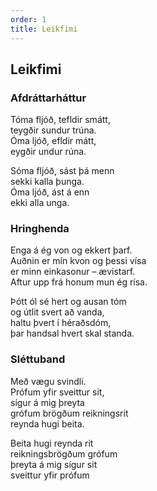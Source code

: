 ```yaml
---
order: 1
title: Leikfimi
---
```


## Leikfimi
### Afdráttarháttur

Tóma fljóð, tefldir smátt,  
teygðir sundur trúna.  
Óma ljóð, efldir mátt,  
eygðir undur rúna.

Sóma fljóð, sást þá menn  
sekki kalla þunga.  
Óma ljóð, ást á enn  
ekki alla unga.

### Hringhenda

Enga á ég von og ekkert þarf.  
Auðnin er mín kvon og þessi vísa  
er minn einkasonur – ævistarf.  
Aftur upp frá honum mun ég rísa.

Þótt ól sé hert og ausan tóm  
og útlit svert að vanda,  
haltu þvert í héraðsdóm,  
þar handsal hvert skal standa.

### Sléttuband

Með vægu svindli.  
Prófum yfir sveittur sit,  
sígur á mig þreyta  
grófum brögðum reikningsrit  
reynda hugi beita.

Beita hugi reynda rit  
reikningsbrögðum grófum  
þreyta á mig sígur sit  
sveittur yfir prófum
